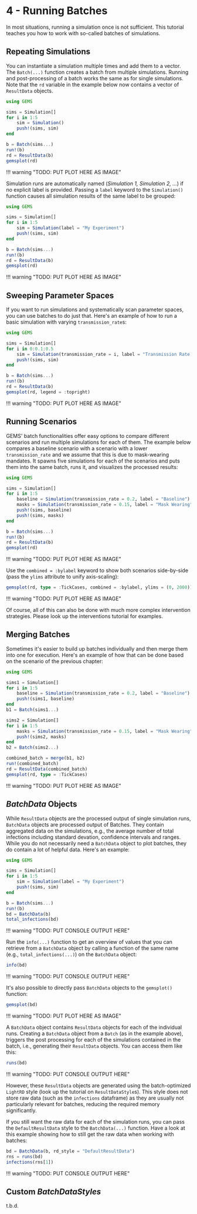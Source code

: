 # 4 - Running Batches

In most situations, running a simulation once is not sufficient.
This tutorial teaches you how to work with so-called batches of simulations.


## Repeating Simulations

You can instantiate a simulation multiple times and add them to a vector.
The `Batch(...)` function creates a batch from multiple simulations.
Running and post-processing of a batch works the same as for single simulations.
Note that the `rd` variable in the example below now contains a vector of `ResultData` objects.

```julia
using GEMS

sims = Simulation[]
for i in 1:5
    sim = Simulation()
    push!(sims, sim)
end

b = Batch(sims...)
run!(b)
rd = ResultData(b)
gemsplot(rd)
```

!!! warning "TODO: PUT PLOT HERE AS IMAGE"

Simulation runs are automatically named (*Simulation 1, Simulation 2, ...*) if no explicit label is provided.
Passing a `label` keyword to the `Simulation()` function causes all simulation results of the same label to be grouped:

```julia
using GEMS

sims = Simulation[]
for i in 1:5
    sim = Simulation(label = "My Experiment")
    push!(sims, sim)
end

b = Batch(sims...)
run!(b)
rd = ResultData(b)
gemsplot(rd)
```

!!! warning "TODO: PUT PLOT HERE AS IMAGE"


## Sweeping Parameter Spaces

If you want to run simulations and systematically scan parameter spaces, you can use batches to do just that.
Here's an example of how to run a basic simulation with varying `transmission_rate`s:

```julia
using GEMS

sims = Simulation[]
for i in 0:0.1:0.5
    sim = Simulation(transmission_rate = i, label = "Transmission Rate $i")
    push!(sims, sim)
end

b = Batch(sims...)
run!(b)
rd = ResultData(b)
gemsplot(rd, legend = :topright)
```

!!! warning "TODO: PUT PLOT HERE AS IMAGE"


## Running Scenarios

GEMS' batch functionalities offer easy options to compare different scenarios and run multiple simulations for each of them.
The example below compares a baseline scenario with a scenario with a lower `transmission_rate` and we assume that this is due to mask-wearing mandates.
It spawns five simulations for each of the scenarios and puts them into the same batch, runs it, and visualizes the processed results:

```julia
using GEMS

sims = Simulation[]
for i in 1:5
    baseline = Simulation(transmission_rate = 0.2, label = "Baseline")
    masks = Simulation(transmission_rate = 0.15, label = "Mask Wearing")
    push!(sims, baseline)
    push!(sims, masks)
end

b = Batch(sims...)
run!(b)
rd = ResultData(b)
gemsplot(rd)
```

!!! warning "TODO: PUT PLOT HERE AS IMAGE"

Use the `combined = :bylabel` keyword to show both scenarios side-by-side (pass the `ylims` attribute to unify axis-scaling):

```julia
gemsplot(rd, type = :TickCases, combined = :bylabel, ylims = (0, 2000))
```

!!! warning "TODO: PUT PLOT HERE AS IMAGE"

Of course, all of this can also be done with much more complex intervention strategies.
Please look up the interventions tutorial for examples.


## Merging Batches

Sometimes it's easier to build up batches individually and then merge them into one for execution.
Here's an example of how that can be done based on the scenario of the previous chapter:

```julia
using GEMS

sims1 = Simulation[]
for i in 1:5
    baseline = Simulation(transmission_rate = 0.2, label = "Baseline")
    push!(sims1, baseline)
end
b1 = Batch(sims1...)

sims2 = Simulation[]
for i in 1:5
    masks = Simulation(transmission_rate = 0.15, label = "Mask Wearing")
    push!(sims2, masks)
end
b2 = Batch(sims2...)

combined_batch = merge(b1, b2)
run!(combined_batch)
rd = ResultData(combined_batch)
gemsplot(rd, type = :TickCases)
```

!!! warning "TODO: PUT PLOT HERE AS IMAGE"


## *BatchData* Objects

While `ResultData` objects are the processed output of single simulation runs, `BatchData` objects are processed output of Batches.
They contain aggregated data on the simulations, e.g., the average number of total infections including standard devation, confidence intervals and ranges.
While you do not necessarily need a `BatchData` object to plot batches, they do contain a lot of helpful data.
Here's an example:

```julia
using GEMS

sims = Simulation[]
for i in 1:5
    sim = Simulation(label = "My Experiment")
    push!(sims, sim)
end

b = Batch(sims...)
run!(b)
bd = BatchData(b)
total_infections(bd)
```

!!! warning "TODO: PUT CONSOLE OUTPUT HERE"

Run the `info(...)` function to get an overview of values that you can retrieve from a `BatchData` object by calling a function of the same name (e.g., `total_infections(...)`) on the `BatchData` object:

```julia
info(bd)
```

!!! warning "TODO: PUT CONSOLE OUTPUT HERE"

It's also possible to directly pass `BatchData` objects to the `gemsplot()` function:

```julia
gemsplot(bd)
```

!!! warning "TODO: PUT PLOT HERE AS IMAGE"

A `BatchData` object contains `ResultData` objects for each of the individual runs.
Creating a `BatchData` object from a `Batch` (as in the example above), triggers the post processing for each of the simulations contained in the batch, i.e., generating their `ResultData` objects.
You can access them like this:

```julia
runs(bd)
```

!!! warning "TODO: PUT CONSOLE OUTPUT HERE"

However, these `ResultData` objects are generated using the batch-optimized `LightRD` style (look up the tutorial on  `ResultDataStyle`s).
This style does not store raw data (such as the `infections` dataframe) as they are usually not particularly relevant for batches, reducing the required memory significantly.

If you still want the raw data for each of the simulation runs, you can pass the `DefaultResultData` style to the `BatchData(...)` function.
Have a look at this example showing how to still get the raw data when working with batches:

```julia
bd = BatchData(b, rd_style = "DefaultResultData")
rns = runs(bd)
infections(rns[1])
```

!!! warning "TODO: PUT CONSOLE OUTPUT HERE"


## Custom *BatchDataStyles*

t.b.d.